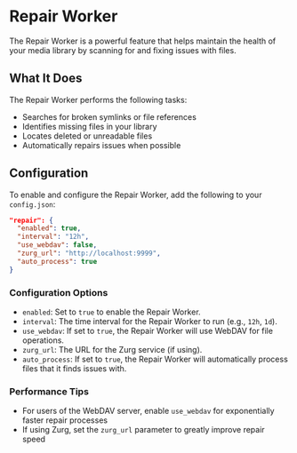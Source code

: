 # Repair Worker

The Repair Worker is a powerful feature that helps maintain the health of your media library by scanning for and fixing issues with files.

## What It Does

The Repair Worker performs the following tasks:

- Searches for broken symlinks or file references
- Identifies missing files in your library
- Locates deleted or unreadable files
- Automatically repairs issues when possible

## Configuration

To enable and configure the Repair Worker, add the following to your `config.json`:

```json
"repair": {
  "enabled": true,
  "interval": "12h",
  "use_webdav": false,
  "zurg_url": "http://localhost:9999",
  "auto_process": true
}
```

### Configuration Options

- `enabled`: Set to `true` to enable the Repair Worker.
- `interval`: The time interval for the Repair Worker to run (e.g., `12h`, `1d`).
- `use_webdav`: If set to `true`, the Repair Worker will use WebDAV for file operations.
- `zurg_url`: The URL for the Zurg service (if using).
- `auto_process`: If set to `true`, the Repair Worker will automatically process files that it finds issues with.


### Performance Tips
- For users of the WebDAV server, enable `use_webdav` for exponentially faster repair processes
- If using Zurg, set the `zurg_url` parameter to greatly improve repair speed